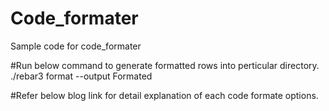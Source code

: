 # Code_formater
Sample code for code_formater

#Run below command to generate formatted rows into perticular directory.
./rebar3 format --output Formated

#Refer below blog link for detail explanation of each code formate options.
